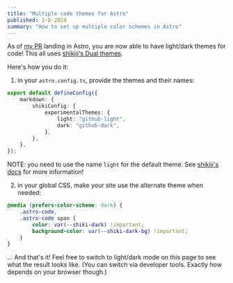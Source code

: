 ```yaml
---
title: "Multiple code themes for Astro"
published: 1-8-2024
summary: "How to set up multiple color schemes in Astro"
---
```


As of [my PR](https://github.com/withastro/astro/pull/8903) landing in Astro, you are now able to have light/dark themes for code! This all uses [shikiji's Dual themes](https://shikiji.netlify.app/guide/dual-themes).

Here's how you do it:

1. in your `astro.config.ts`, provide the themes and their names:

```ts
export default defineConfig({
    markdown: {
        shikiConfig: {
            experimentalThemes: {
                light: "github-light",
                dark: "github-dark",
            },
        },
    },
});
```

NOTE: you need to use the name `light` for the default theme. See [shikiji's docs](https://shikiji.netlify.app/guide/dual-themes) for more information!

2. in your global CSS, make your site use the alternate theme when needed:

```css
@media (prefers-color-scheme: dark) {
    .astro-code,
    .astro-code span {
        color: var(--shiki-dark) !important;
        background-color: var(--shiki-dark-bg) !important;
    }
}
```

... And that's it! Feel free to switch to light/dark mode on this page to see what the result looks like. (You can switch via developer tools. Exactly how depends on your browser though.)
